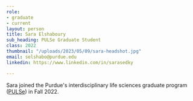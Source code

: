 ```yaml
---
role:
- graduate
- current
layout: person
title: Sara Elshaboury
sub_heading: PULSe Graduate Student
class: 2022
thumbnail: "/uploads/2023/05/09/sara-headshot.jpg"
email: selshabo@purdue.edu
linkedin: https://www.linkedin.com/in/sarasedky

---
```

Sara joined the Purdue's interdisciplinary life sciences graduate program ([PULSe](https://www.purdue.edu/gradschool/pulse/)) in Fall 2022.